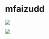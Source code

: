 # mfaizudd

[![](https://github-readme-stats.vercel.app/api?username=mfaizudd&bg_color=2D3748&title_color=2F855A&icon_color=2F855A&text_color=ffffff&layout=compact)](https://github.com/anuraghazra/github-readme-stats)

[![](https://github-readme-stats.vercel.app/api/wakatime?username=mfaizudd&api_domain=wakapi.dev&range=all_time&langs_count=10&bg_color=2D3748&title_color=2F855A&icon_color=2F855A&text_color=ffffff&custom_title=Wakapi%20Stats&layout=compact)](https://github.com/anuraghazra/github-readme-stats)

